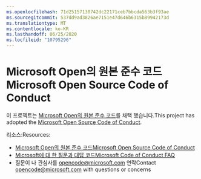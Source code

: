 ```yaml
---
ms.openlocfilehash: 71d25157130742dc22171ceb7bbcda563b3f93ae
ms.sourcegitcommit: 537dd9ad3826ae7151e47d646b6315b89942173d
ms.translationtype: MT
ms.contentlocale: ko-KR
ms.lasthandoff: 06/25/2020
ms.locfileid: "10795296"
---
```

# <span data-ttu-id="485ab-101">Microsoft Open의 원본 준수 코드</span><span class="sxs-lookup"><span data-stu-id="485ab-101">Microsoft Open Source Code of Conduct</span></span>

<span data-ttu-id="485ab-102">이 프로젝트는 [Microsoft Open의 원본 준수 코드](https://opensource.microsoft.com/codeofconduct/)를 채택 했습니다.</span><span class="sxs-lookup"><span data-stu-id="485ab-102">This project has adopted the [Microsoft Open Source Code of Conduct](https://opensource.microsoft.com/codeofconduct/).</span></span>

<span data-ttu-id="485ab-103">리소스:</span><span class="sxs-lookup"><span data-stu-id="485ab-103">Resources:</span></span>

- [<span data-ttu-id="485ab-104">Microsoft Open의 원본 준수 코드</span><span class="sxs-lookup"><span data-stu-id="485ab-104">Microsoft Open Source Code of Conduct</span></span>](https://opensource.microsoft.com/codeofconduct/)
- [<span data-ttu-id="485ab-105">Microsoft에 대 한 질문과 대답 코드</span><span class="sxs-lookup"><span data-stu-id="485ab-105">Microsoft Code of Conduct FAQ</span></span>](https://opensource.microsoft.com/codeofconduct/faq/)
- <span data-ttu-id="485ab-106">질문이 나 관심사를 [opencode@microsoft.com](mailto:opencode@microsoft.com) 연락</span><span class="sxs-lookup"><span data-stu-id="485ab-106">Contact [opencode@microsoft.com](mailto:opencode@microsoft.com) with questions or concerns</span></span>
